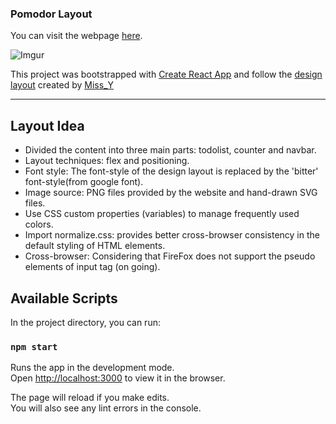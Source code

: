 ### Pomodor Layout

You can visit the webpage [here](https://harry811016.github.io/snapask-test/).

![Imgur](https://i.imgur.com/z7lgoJi.png)

This project was bootstrapped with [Create React App](https://github.com/facebook/create-react-app) and follow the [design layout](https://xd.adobe.com/spec/6580ddf6-aa24-4706-5622-c26ee7975161-13b1/screen/87717a9a-9896-440b-b4d5-4d4b954c83e4/specs/) created by [Miss_Y](https://challenge.thef2e.com/user/3115?schedule=2762#works-2762)

---

## Layout Idea

- Divided the content into three main parts: todolist, counter and navbar.
- Layout techniques: flex and positioning.
- Font style: The font-style of the design layout is replaced by the 'bitter' font-style(from google font).
- Image source: PNG files provided by the website and hand-drawn SVG files.
- Use CSS custom properties (variables) to manage frequently used colors.
- Import normalize.css: provides better cross-browser consistency in the default styling of HTML elements.
- Cross-browser: Considering that FireFox does not support the pseudo elements of input tag (on going).

## Available Scripts

In the project directory, you can run:

### `npm start`

Runs the app in the development mode.<br />
Open [http://localhost:3000](http://localhost:3000) to view it in the browser.

The page will reload if you make edits.<br />
You will also see any lint errors in the console.
